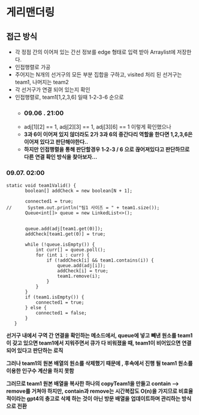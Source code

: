 # 게리맨더링

## 접근 방식
 - 각 정점 간의 이어져 있는 간선 정보를 edge 형태로 입력 받아 Arraylist에 저장한다.
 - 인접행렬로 가공
 - 주어지는 N개의 선거구의 모든 부분 집합을 구하고, visited 처리 된 선거구는 team1, 나머지는 team2
 - 각 선거구가 연결 되어 있는지 확인
 - 인접행렬로, team1[1,2,3,6] 일때 1-2-3-6 순으로
 	- ### 09.06 . 21:00 
 	- adj[1][2] == 1, adj[2][3] == 1, adj[3][6] == 1 이렇게 확인했으나
 	- **3과 6이 이어져 있지 않더라도 2가 3과 6의 중간다리 역할을 한다면 1,2,3,6은 이어져 있다고 판단해야한다..**
 	- **하지만 인접행렬을 통해 판단할경우 1-2-3 / 6 으로 끊어져있다고 판단하므로 다른 연결 확인 방식을 찾아보자...**
 	

 ### 09.07. 02:00
 ```
 static void team1Valid() {
		boolean[] addCheck = new boolean[N + 1];

		connected1 = true;
//		System.out.println("팀1 사이즈 = " + team1.size());
		Queue<int[]> queue = new LinkedList<>();
		

		queue.add(adj[team1.get(0)]);
		addCheck[team1.get(0)] = true;

		while (!queue.isEmpty()) {
			int curr[] = queue.poll();
			for (int i : curr) {
				if (!addCheck[i] && team1.contains(i)) {
					queue.add(adj[i]);
					addCheck[i] = true;
					team1.remove(i);
				}
			}
		}
		if (team1.isEmpty()) {
			connected1 = true;
		} else {
			connected1 = false;
		}
	}
```
**선거구 내에서 구역 간 연결을 확인하는 메소드에서, queue에 넣고 빼낸 원소를 team1이 갖고 있으면 team1에서 지워주면서 큐가 다 비워졌을 때, team1이 비어있으면 연결 되어 있다고 판단하는 로직**

**그러나 team1의 원본 배열의 원소를 삭제했기 때문에 , 후속에서 진행 될 team1 원소를 이용한 인구수 계산을 하지 못함**

**그러므로 team1 원본 배열을 복사한 하나의 copyTeam1을 만들고 contain --> remove를 거쳐야 하지만, contain과 remove는 시간복잡도 O(n)을 가지므로 비효율적이라는 gpt4의 충고로 삭제 하는 것이 아닌 방문 배열을 업데이트하며 관리하는 방식으로 전환**
